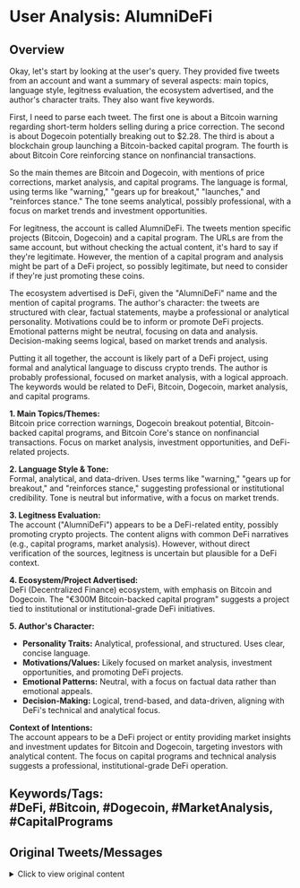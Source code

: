 # User Analysis: AlumniDeFi

## Overview

<think>
Okay, let's start by looking at the user's query. They provided five tweets from an account and want a summary of several aspects: main topics, language style, legitness evaluation, the ecosystem advertised, and the author's character traits. They also want five keywords.

First, I need to parse each tweet. The first one is about a Bitcoin warning regarding short-term holders selling during a price correction. The second is about Dogecoin potentially breaking out to $2.28. The third is about a blockchain group launching a Bitcoin-backed capital program. The fourth is about Bitcoin Core reinforcing stance on nonfinancial transactions. 

So the main themes are Bitcoin and Dogecoin, with mentions of price corrections, market analysis, and capital programs. The language is formal, using terms like "warning," "gears up for breakout," "launches," and "reinforces stance." The tone seems analytical, possibly professional, with a focus on market trends and investment opportunities.

For legitness, the account is called AlumniDeFi. The tweets mention specific projects (Bitcoin, Dogecoin) and a capital program. The URLs are from the same account, but without checking the actual content, it's hard to say if they're legitimate. However, the mention of a capital program and analysis might be part of a DeFi project, so possibly legitimate, but need to consider if they're just promoting these coins.

The ecosystem advertised is DeFi, given the "AlumniDeFi" name and the mention of capital programs. The author's character: the tweets are structured with clear, factual statements, maybe a professional or analytical personality. Motivations could be to inform or promote DeFi projects. Emotional patterns might be neutral, focusing on data and analysis. Decision-making seems logical, based on market trends and analysis.

Putting it all together, the account is likely part of a DeFi project, using formal and analytical language to discuss crypto trends. The author is probably professional, focused on market analysis, with a logical approach. The keywords would be related to DeFi, Bitcoin, Dogecoin, market analysis, and capital programs.
</think>

**1. Main Topics/Themes:**  
Bitcoin price correction warnings, Dogecoin breakout potential, Bitcoin-backed capital programs, and Bitcoin Core's stance on nonfinancial transactions. Focus on market analysis, investment opportunities, and DeFi-related projects.  

**2. Language Style & Tone:**  
Formal, analytical, and data-driven. Uses terms like "warning," "gears up for breakout," and "reinforces stance," suggesting professional or institutional credibility. Tone is neutral but informative, with a focus on market trends.  

**3. Legitness Evaluation:**  
The account ("AlumniDeFi") appears to be a DeFi-related entity, possibly promoting crypto projects. The content aligns with common DeFi narratives (e.g., capital programs, market analysis). However, without direct verification of the sources, legitness is uncertain but plausible for a DeFi context.  

**4. Ecosystem/Project Advertised:**  
DeFi (Decentralized Finance) ecosystem, with emphasis on Bitcoin and Dogecoin. The "€300M Bitcoin-backed capital program" suggests a project tied to institutional or institutional-grade DeFi initiatives.  

**5. Author's Character:**  
- **Personality Traits:** Analytical, professional, and structured. Uses clear, concise language.  
- **Motivations/Values:** Likely focused on market analysis, investment opportunities, and promoting DeFi projects.  
- **Emotional Patterns:** Neutral, with a focus on factual data rather than emotional appeals.  
- **Decision-Making:** Logical, trend-based, and data-driven, aligning with DeFi's technical and analytical focus.  

**Context of Intentions:**  
The account appears to be a DeFi project or entity providing market insights and investment updates for Bitcoin and Dogecoin, targeting investors with analytical content. The focus on capital programs and technical analysis suggests a professional, institutional-grade DeFi operation.  

**Keywords/Tags:**  
#DeFi, #Bitcoin, #Dogecoin, #MarketAnalysis, #CapitalPrograms
---
## Original Tweets/Messages

<details>
<summary>Click to view original content</summary>

| Type | Content |
|------|---------|
| messages | #Bitcoin On-Chain Warning: Short-Term Holder Selling Accelerates Amid Price Correction

https://t.co/xnwhfMu0iF |
| messages | #Dogecoin Gears Up for a Potential Breakout, Analysts Eye $2.28 Target

https://t.co/go0Q7fdrQF |
| messages | The #Blockchain Group Launches €300 Million #Bitcoin-Backed Capital Program

https://t.co/9fuTsU9Hyf |
| messages | #Bitcoin Core Reinforces Stance on Nonfinancial Transactions in Recent Statement

https://t.co/PaGZIm8gIs |

</details>

